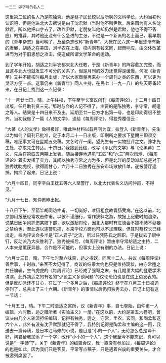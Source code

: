     一二二 卯字号的名人二 

   这里第二位的名人乃是陈独秀。他是蔡孑民长校以后所聘的文科学长，大约当初也认识吧，但是他进北大去据说是由于沈君默（当时他不叫尹默，后来因为有人名沈默君，所以他把口字去了，改作尹默，老朋友叫他却仍然是君默，他也不得不答应）的推荐，其时他还没有什么急进的主张，不过是一个新派的名士而已，看早期的《青年杂志》当可明了，及至杂志改称“新青年”，大概在民六这一年里逐渐有新的发展，胡适之在美国，刘半农在上海，校内则有钱玄同，起而响应，由文体改革进而为对于旧思想之攻击，便造成所谓文学革命的运动。

   到了学年开始，胡适之刘半农都来北大任教，于是《新青年》的阵容愈加完整，而且这与北大也就发生不可分的关系了。但是月刊的效力还觉得是缓慢，何况《新青年》又并不能按时每月出版，所以大家商量再来办一个周刊之类的东西，可以更为灵活方便一点。这事仍由《新青年》同人主持，在民七（一九一八）的冬天筹备起来，在日记上找到这一点记录：

   “十一月廿七日，晴。上午往校，下午至学长室议创刊《每周评论》，十二月十四日出版，任月助刊资三元。”那时与会的人记不得了，主要的是陈独秀，李守常，胡适之等人。结果是十四日来不及出，延期至廿一日方才出第一号，也是印刷得很不整齐。当初我做了一篇《人的文学》，送给《每周评论》，得独秀覆信云：

   “大著《人的文学》做得极好，唯此种材料以载月刊为宜，拟登入《新青年》，先生以为如何？周刊已批准，定于本月二十一日出版，印刷所之要求下星期三即须交稿，唯纪事文可在星期五交稿。文艺时评一阑，望先生有一实物批评之文。豫才先生处，亦求先生转达。十四日。”我接到此信，改写《平民的文学》与《论黑幕》二文，先后在第四五两期上发表。随后接连地遇见“五四”和“六三”两次风潮，《每周评论》着实发挥了实力，其间以独秀守常之力为多，但是北洋的反动派却总是对于独秀眈眈虎视，欲得而甘心，六月十二日独秀在东安市场散放传单，遂被警厅逮捕，拘押了起来。日记上说：

   “六月十四日，同李辛白王抚五等六人至警厅，以北大代表名义访问仲甫，不得见。”

   “九月十七日，知仲甫昨出狱。

   十八日下午，至箭竿胡同访仲甫，一切尚好，唯因粗食故胃肠受病。”在这以前，北京御用报纸经常攻击仲甫，以彼不谨细行，常作狭斜之游，故报上纪载时加渲染，说某日因争风抓伤某妓下部，欲以激起舆论，因北大那时有进德会不嫖不赌不娶妾之禁约也，至此遂以违警见捕，本来学校方面也可以不加理睬，但其时蔡校长已经出走，校内评议会多半是“正人君子”之流，所以任凭陈氏之辞职，于是拔去了眼中钉，反动派乃大庆胜利了。独秀被捕后，《每周评论》暂由李守常胡适之主持，二人本来是薰莸异器，合作是不可能的，但事实上没有别的办法。日记上说：

   “六月廿三日，晴。下午七时至六味斋，适之招饮，同席十二人，共议《每周评论》善后事，十时散。”来客不大记得了，商议的结果大约也只是维持现状，由守常适之共任编辑，生气虎虎的《每周评论》已经成了强弩之末，有几期里大幅的登载学术讲演，此外胡适之的有名的“少谈主义多谈问题”的议论恐怕也是在这上边发表的。但是反动派还不甘心，在过了一个多月之后，《每周评论》终于在八月三十日被迫停刊了，总共出了三十六期。《新青年》的事情以后仍归独秀去办，日记上记有这一节话：

   “十月五日，晴。下午二时至适之寓所，议《新青年》事，自七卷始，由仲甫一人编辑，六时散，适之赠所著《实验主义》一册。”在这以前，大约是第五六卷吧，曾议决由几个人轮流担任编辑，记得有独秀，适之，守常，半农，玄同，和陶孟和这六个人，此外有没有沈尹默那就记不得了，我特别记得是陶孟和主编的这一回，我送去一篇译稿，是日本江马修的小说，题目是“小的一个人”，无论怎么总是译不好，陶君给我加添了一个字，改作“小小的一个人”，这个我至今不能忘记，真可以说是“一字师”了。关于《新青年》的编辑会议，我一直没有参加过，《每周评论》的也是如此，因为我们只是客员，平常写点稿子，只是遇着兴废的重要关头，才会被邀列席罢了。


